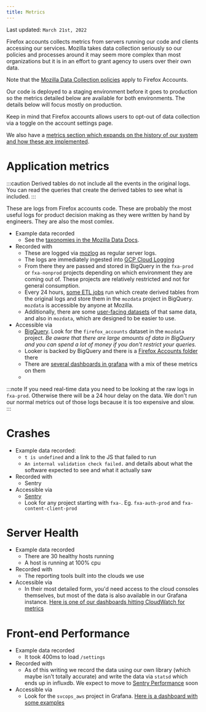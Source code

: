 ```yaml
---
title: Metrics
---
```


Last updated: `March 21st, 2022`

Firefox accounts collects metrics from servers running our code and clients accessing our services.  Mozilla takes data collection seriously so our policies and processes around it may seem more complex than most organizations but it is in an effort to grant agency to users over their own data.

Note that the [Mozilla Data Collection policies](https://wiki.mozilla.org/Data_Collection) apply to Firefox Accounts.

Our code is deployed to a staging environment before it goes to production so the metrics detailed below are available for both environments.  The details below will focus mostly on production.

Keep in mind that Firefox accounts allows users to opt-out of data collection via a toggle on the account settings page.

We also have a [metrics section which expands on the history of our system and how these are implemented](../explanation/metrics).

# Application metrics

:::caution
Derived tables do not include all the events in the original logs.  You can read the queries that create the derived tables to see what is included.
:::

These are logs from Firefox accounts code.  These are probably the most useful logs for product decision making as they were written by hand by engineers.  They are also the most comlex.

* Example data recorded
  * See the [taxonomies in the Mozilla Data Docs](https://docs.telemetry.mozilla.org/datasets/fxa.html).
* Recorded with
  * These are logged via [mozlog](https://github.com/mozilla/mozlog/) as regular server logs.
  * The logs are immediately ingested into [GCP Cloud Logging](https://cloud.google.com/logging)
  * From there they are passed and stored in BigQuery in the `fxa-prod` or `fxa-nonprod` projects depending on which environment they are coming out of.  These projects are relatively restricted and not for general consumption.
  * Every 24 hours, [some ETL jobs](https://github.com/mozilla/bigquery-etl/tree/main/sql/moz-fx-data-shared-prod/firefox_accounts_derived) run which create derived tables from the original logs and store them in the `mozdata` project in BigQuery.  `mozdata` is accessible by anyone at Mozilla.
  * Additionally, there are some [user-facing datasets](https://github.com/mozilla/bigquery-etl/tree/main/sql/moz-fx-data-shared-prod/firefox_accounts) of that same data, and also in `mozdata`, which are designed to be easier to use.
* Accessible via
  * [BigQuery](https://console.cloud.google.com/bigquery?).  Look for the `firefox_accounts` dataset in the `mozdata` project.  *Be aware that there are large amounts of data in BigQuery and you can spend a lot of money if you don't restrict your queries.*
  * Looker is backed by BigQuery and there is a [Firefox Accounts folder](https://mozilla.cloud.looker.com/folders/374) there
  * There are [several dashboards in grafana](https://earthangel-b40313e5.influxcloud.net/?orgId=1&search=open&query=fxa) with a mix of these metrics on them
  * 

:::note
If you need real-time data you need to be looking at the raw logs in `fxa-prod`.  Otherwise there will be a 24 hour delay on the data.  We don't run our normal metrics out of those logs because it is too expensive and slow.
:::

# Crashes

* Example data recorded:
  * `t is undefined` and a link to the JS that failed to run
  * `An internal validation check failed.` and details about what the software expected to see and what it actually saw
* Recorded with
  * Sentry
* Accessible via
  * [Sentry](https://sentry.prod.mozaws.net/operations/)
  * Look for any project starting with `fxa-`.  Eg. `fxa-auth-prod` and `fxa-content-client-prod`

# Server Health

* Example data recorded
  * There are 30 healthy hosts running
  * A host is running at 100% cpu
* Recorded with
  * The reporting tools built into the clouds we use
* Accessible via
  * In their most detailed form, you'd need access to the cloud consoles themselves, but most of the data is also available in our Grafana instance.  [Here is one of our dashboards hitting CloudWatch for metrics](https://earthangel-b40313e5.influxcloud.net/d/HqOQKXoZk/fxa-auth-prod-elb?orgId=1)

# Front-end Performance 

* Example data recorded
  * It took 400ms to load `/settings`
* Recorded with
  * As of this writing we record the data using our own library (which maybe isn't totally accurate) and write the data via `statsd` which ends up in influxdb.  We expect to move to [Sentry Performance](https://sentry.io/for/performance/) soon
* Accessible via
  * Look for the `svcops_aws` project in Grafana.  [Here is a dashboard with some examples](https://earthangel-b40313e5.influxcloud.net/d/1tthDDrWk/content-server?orgId=1)